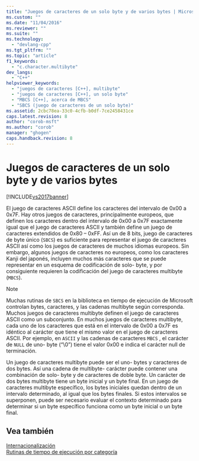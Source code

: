 ```yaml
---
title: "Juegos de caracteres de un solo byte y de varios bytes | Microsoft Docs"
ms.custom: ""
ms.date: "11/04/2016"
ms.reviewer: ""
ms.suite: ""
ms.technology: 
  - "devlang-cpp"
ms.tgt_pltfrm: ""
ms.topic: "article"
f1_keywords: 
  - "c.character.multibyte"
dev_langs: 
  - "C++"
helpviewer_keywords: 
  - "juegos de caracteres [C++], multibyte"
  - "juegos de caracteres [C++], un solo byte"
  - "MBCS [C++], acerca de MBCS"
  - "SBCS (juego de caracteres de un solo byte)"
ms.assetid: 2cbc78ea-33c0-4cfb-b0df-7ce2458431ce
caps.latest.revision: 8
author: "corob-msft"
ms.author: "corob"
manager: "ghogen"
caps.handback.revision: 8
---
```

# Juegos de caracteres de un solo byte y de varios bytes
[!INCLUDE[vs2017banner](../assembler/inline/includes/vs2017banner.md)]

El juego de caracteres ASCII define los caracteres del intervalo de 0x00 a 0x7F.  Hay otros juegos de caracteres, principalmente europeos, que definen los caracteres dentro del intervalo de 0x00 a 0x7F exactamente igual que el juego de caracteres ASCII y también define un juego de caracteres extendidos de 0x80 – 0xFF.  Así un de 8 bits, juego de caracteres de byte único \(`SBCS`\) es suficiente para representar el juego de caracteres ASCII así como los juegos de caracteres de muchos idiomas europeos.  Sin embargo, algunos juegos de caracteres no europeos, como los caracteres Kanji del japonés, incluyen muchos más caracteres que se puede representar en un esquema de codificación de solo\- byte, y por consiguiente requieren la codificación del juego de caracteres multibyte \(`MBCS`\).  
  
> [!NOTE]
>  Muchas rutinas de `SBCS` en la biblioteca en tiempo de ejecución de Microsoft controlan bytes, caracteres, y las cadenas multibyte según corresponda.  Muchos juegos de caracteres multibyte definen el juego de caracteres ASCII como un subconjunto.  En muchos juegos de caracteres multibyte, cada uno de los caracteres que está en el intervalo de 0x00 a 0x7F es idéntico al carácter que tiene el mismo valor en el juego de caracteres ASCII.  Por ejemplo, en `ASCII` y las cadenas de caracteres `MBCS` , el carácter de `NULL` de uno\- byte \(“\\0”\) tiene el valor 0x00 e indica el carácter null de terminación.  
  
 Un juego de caracteres multibyte puede ser el uno\- bytes y caracteres de dos bytes.  Así una cadena de multibyte\- carácter puede contener una combinación de solo\- byte y de caracteres de doble byte.  Un carácter de dos bytes multibyte tiene un byte inicial y un byte final.  En un juego de caracteres multibyte específico, los bytes iniciales quedan dentro de un intervalo determinado, al igual que los bytes finales.  Si estos intervalos se superponen, puede ser necesario evaluar el contexto determinado para determinar si un byte específico funciona como un byte inicial o un byte final.  
  
## Vea también  
 [Internacionalización](../c-runtime-library/internationalization.md)   
 [Rutinas de tiempo de ejecución por categoría](../c-runtime-library/run-time-routines-by-category.md)